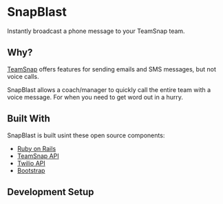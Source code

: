 # SnapBlast

Instantly broadcast a phone message to your TeamSnap team.

## Why?

[TeamSnap](http://www.teamsnap.com/) offers features for sending emails and SMS
messages, but not voice calls.

SnapBlast allows a coach/manager to quickly call the entire team with a voice message.
For when you need to get word out in a hurry.

## Built With

SnapBlast is built usint these open source components:

- [Ruby on Rails](https://github.com/rails/rails)
- [TeamSnap API](https://api.teamsnap.com/v2/)
- [Twilio API](https://www.twilio.com/)
- [Bootstrap](https://getbootstrap.com)


Development Setup
---------------

